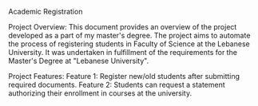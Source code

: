 Academic Registration

Project Overview:
  This document provides an overview of the project developed as a part of my master's degree. The project aims to automate the process of registering students in
  Faculty of Science at the Lebanese University. It was undertaken in fulfillment of the requirements for the Master's Degree at "Lebanese University".

Project Features:
  Feature 1: Register new/old students after submitting required documents.
  Feature 2: Students can request a statement authorizing their enrollment in courses at the university.
  
